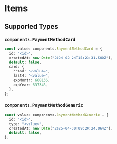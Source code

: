 # Items


## Supported Types

### `components.PaymentMethodCard`

```typescript
const value: components.PaymentMethodCard = {
  id: "<id>",
  createdAt: new Date("2024-02-24T15:23:31.500Z"),
  default: false,
  card: {
    brand: "<value>",
    last4: "<value>",
    expMonth: 668136,
    expYear: 637348,
  },
};
```

### `components.PaymentMethodGeneric`

```typescript
const value: components.PaymentMethodGeneric = {
  id: "<id>",
  type: "<value>",
  createdAt: new Date("2025-04-30T09:20:24.064Z"),
  default: false,
};
```

